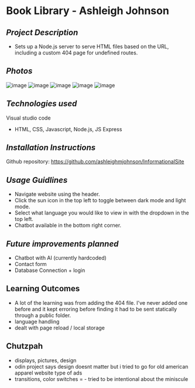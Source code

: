 # Book Library - Ashleigh Johnson
## *Project Description*
- Sets up a Node.js server to serve HTML files based on the URL, including a custom 404 page for undefined routes.
## *Photos*
![image](https://github.com/user-attachments/assets/036fca57-c5c4-4313-bb94-f58b82f13574)
![image](https://github.com/user-attachments/assets/f70f3cf6-8cf0-4999-ad04-221343498380)
![image](https://github.com/user-attachments/assets/2fdf3fe2-5913-4b3c-953b-709a877335d2)
![image](https://github.com/user-attachments/assets/84c2f41e-830f-4c79-812e-9398912d91c8)
![image](https://github.com/user-attachments/assets/d936c73c-e625-4afd-92f6-11518b00312e)


## *Technologies used*
Visual studio code 
- HTML, CSS, Javascript, Node.js, JS Express

## *Installation Instructions*
Github repository: https://github.com/ashleighmjohnson/InformationalSite 

## *Usage Guidlines*
- Navigate website using the header.
- Click the sun icon in the top left to toggle between dark mode and light mode.
- Select what language you would like to view in with the dropdown in the top left.
- Chatbot available in the bottom right corner. 

## *Future improvements planned*
- Chatbot with AI (currently hardcoded)
- Contact form
- Database Connection + login
  
## Learning Outcomes
- A lot of the learning was from adding the 404 file. I've never added one before and it kept erroring before finding it had to be sent statically through a public folder.
- language handling
- dealt with page reload / local storage 

## Chutzpah
- displays, pictures, design
- odin project says design doesnt matter but i tried to go for old american apparel website type of ads
- transitions, color switches = - tried to be intentional about the miniscule 
